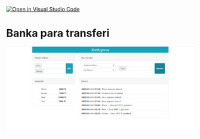 [![Open in Visual Studio Code](https://classroom.github.com/assets/open-in-vscode-f059dc9a6f8d3a56e377f745f24479a46679e63a5d9fe6f495e02850cd0d8118.svg)](https://classroom.github.com/online_ide?assignment_repo_id=7011994&assignment_repo_type=AssignmentRepo)

# Banka para transferi

<div ">
  <img src="https://raw.githubusercontent.com/patika-167-react-bootcamp/hw-week-2-mecitsezginn/main/image/img.png" title="hover text">
</div>
